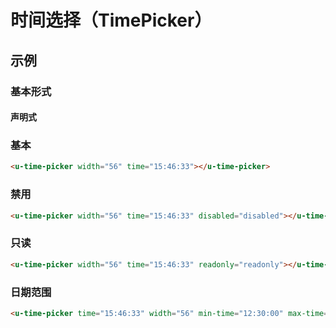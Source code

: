 # 时间选择（TimePicker）

## 示例
### 基本形式

#### 声明式

### 基本
``` html
<u-time-picker width="56" time="15:46:33"></u-time-picker>
```

### 禁用
``` html
<u-time-picker width="56" time="15:46:33" disabled="disabled"></u-time-picker>
```

### 只读
``` html
<u-time-picker width="56" time="15:46:33" readonly="readonly"></u-time-picker>
```

### 日期范围
``` html
<u-time-picker time="15:46:33" width="56" min-time="12:30:00" max-time="14:45:00"></u-time-picker>
```
